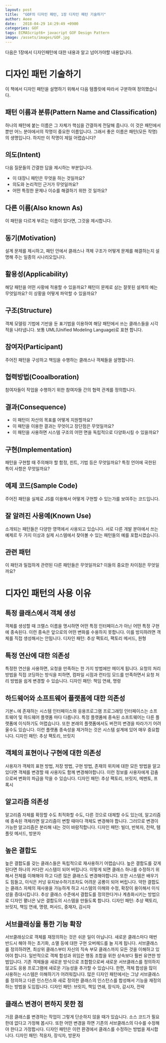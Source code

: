 ```yaml
---
layout: post
title:  "GOF의 디자인 패턴, 1장 디자인 패턴 기술하기"
author: Aeee
date:   2018-04-29 14:29:49 +0900
categories: GOF
tags: ECMAScript6+ javacript GOF Design Pattern
image: /assets/images/GOF.jpg
---
```


다음은 1장에서 디자인패턴에 대한 내용과 알고 넘어가야할 내용입니다.

# 디자인 패턴 기술하기
이 책에서 디자인 패턴을 설명하기 위해서 다음 템플릿에 따라서 구분하여 정의했습니다.

## 패턴 이름과 분류(Pattern Name and Classification)
 하나의 패턴에 붙는 이름은 그 자체가 핵심을 간결하게 전달해 줍니다. 이 것은 패턴에서 뿐만 어느 분야에서의 작명이 중요한 이름입니다. 그래서 좋은 이름은 패턴(모든 작명)의 생명입니다. 하지만 이 작명이 제일 어렵습니다?

## 의도(Intent)
 다음 질문들의 간결한 답을 제시하는 부분입니다.
 - 이 대장니 패턴은 무엇을 하는 것일까요?
 - 의도와 논리적인 근거가 무엇일까요?
 - 어떤 특정한 문제나 이슈를 해결하기 위한 것 일까요?

## 다른 이름(Also known As)
 이 패턴을 다르게 부르는 이름이 있다면, 그것을 제시합니다.

## 동기(Motivation)
 설계 문제를 제시하고, 패턴 안에서 클래스나 객체 구조가 어떻게 문제를 해결하는지 설명해 주는 일종의 시나리오입니다.

## 활용성(Applicability)
 해당 패턴을 어떤 사황에 적용할 수 있을까요? 패턴이 문제로 삼는 잘못된 설계의 예는 무엇일까요? 이 상황을 어떻게 파악할 수 있을까요?

## 구조(Structure)
 객체 모델링 기법에 기반을 둔 표기법을 이용하여 해당 패턴에서 쓰는 클래스들을 시각적을 나타냅니다. 보통 UML(Unified Modeling Language)로 표현 합니다.

## 참여자(Participant)
 주어진 패턴을 구성하고 책임을 수행하는 클래스나 객체들을 설명합니다.

## 협력방법(Cooalboration)
 참여자들이 작업을 수행하기 위한 참여자들 간의 협력 관계를 정의합니다.

## 결과(Consequence)
 - 이 패턴이 자산의 목표를 어떻게 지원할까요?
 - 이 패턴을 이용한 결과는 무엇이고 장단점은 무엇일까요?
 - 이 패턴을 사용하면 시스템 구조의 어떤 면을 독립적으로 다양화시킬 수 있을까요?

## 구현(Implementation)
 패턴을 구현할 때 주의해야 할 함정, 힌트, 기법 등은 무엇일까요? 특정 언어에 국한된 특이 사항은 무엇일까요?

## 예제 코드(Sample Code)
 주어진 패턴을 실제로 JS를 이용해서 어떻게 구현할 수 있는가를 보여주는 코드입니다.

## 잘 알려진 사용예(Known Use)
 소개되는 패턴들은 다양한 영역에서 사용되고 있습니다. 서로 다른 개발 분야에서 쓰는 예제르 두 가지 이상과 실제 시스템에서 찾아볼 수 있는 패턴들의 예를 포합시켰습니다.

## 관련 패턴
 이 패턴과 밀접하게 관련된 다른 패턴들은 무엇일까요? 이들의 중요한 차이점은 무엇일까요?

# 디자인 패턴의 사용 이유

## 특정 클래스에서 객체 생성
객체를 생성할 때 크랠스 이름을 명시하면 어떤 특정 인터페이스가 아닌 어떤 특정 구현에 종속된다. 이런 종속은 앞으로의 어떤 변화를 수용하지 못합니다. 이를 방지하려면 객체를 직접 생성해서는 안됩니다.
디자인 패턴: 추상 팩토리, 팩토리 메서드, 원형

## 특정 연산에 대한 의존성
특정한 연산을 사용하면, 요청을 만족하는 한 가지 방법에만 메이게 됩니다. 요청의 처리 방법을 직접 코딩하는 방식을 피하면, 컴파일 시점과 런타임 모드를 만족하면서 요청 처리 방법을 쉽게 변경할 수 있습니다.
디자인 패턴: 책임 연쇄, 명령

## 하드웨어와 소프트웨어 플랫폼에 대한 의존성
기본ㄴ에 존재하는 시스템 인터페이스와 응용프로그램 프로그래밍 인터페이스는 소프트웨어 및 하드웨어 플랫폼 마다 다릅니다. 특정 플랫폼에 종속된 소프트웨어는 다른 플랫폼에 이식하기도 어렵습니다. 또한 본래의 플랫폼에서도 버전의 변경을 따라가기 어려울수도 있습니다. 이런 플랫폼 종속성을 제거하는 것은 시스템 설계에 있어 매우 중요합니다.
디자인 패턴: 추상 팩토리, 브릿지

## 객체의 표현이나 구현에 대한 의존성
사용자가 객체의 표현 방법, 저장 방법, 구현 방법, 존재의 위치에 대한 모든 방법을 알고 있다면 객체를 변경할 때 사용자도 함께 변경해야합니다. 이런 정보를 사용자에게 감춤으로써 변화의 파급을 막을 수 있습니다.
디자인 패턴: 추상 팩토리, 브릿지, 메멘토, 프록시

## 알고리즘 의존성
알고리즘 자체를 확장할 수도 최적화할 수도, 다른 것으로 대체할 수도 있는데, 알고리즘에 종속된 객체라면 알고리즘이 변할 때마다 객체도 변경해야 합니다. 그러므로 변경이 가능한 알고리즘은 분리해 내는 것이 바람직합니다.
디자인 패턴: 빌더, 반복자, 전략, 템플릿 메서드, 방분자

## 높은 결합도
높은 결합도를 갖는 클래스들은 독립적으로 재사용하기 어렵습니다. 높은 결함도를 갖게 된다면 하나의 커다란 시스템이 되어 버립니다. 이렇게 되면 클래스 하나를 수정하기 위해서 전체를 이해해야 하고 다른 많은 클래스도 변경해야합니다. 또한 시스템은 배우기도 힘들고, 이식은 커넝 유지보수하기조차도 어려운 공룡이 되어 버립니다.
약한 결합도는 클래스 자체의 재사용을 가능하게 하고 시스템의 이해와 수정, 확장이 용이해서 이식성을 증대시킵니다. 추상 클래스 수준에서 결합도를 정의한다거나 계층화시키는 방법으로 디자인 퍁너은 낮은 결합도의 시스템을 만들도록 합니다.
디자인 패턴: 추상 팩토리, 브릿지, 책임 연쇄, 명령, 퍼사드, 중재자, 감시자

## 서브클래싱을 통한 기능 확장
서브클래싱으로 객체를 재정의하는 것은 쉬운 일이 아닙니다. 새로운 클래스마다 매번 반드시 해야 하는 초기화, 소멸 등에 대한 구현 오버헤드를 늘 지게 됩니다. 서브클래스를 정의하려면, 최상위 클래스부터 자신의 직속 부모 클래스까지 모든 것을 이해하고 있어야 합니다. 
일반적으로 객체 합성과 위임은 행동 조합을 위한 상속보다 훨씬 유연한 방법입니다. 기존 객체들을 새로운 방식으로 조합함으로써 새로운 서브클래스를 정의하지 않고도 응용 프로그램에 새로운 기능성을 추가할 수 있습니다. 한편, 객체 합성을 많이 사용하는 시스템은 이해하기가 어려워집니다. 많은 디자인 패턴에서는 그냥 서브클래스를 정의하고 다른 인스턴스와 새로 정의한 클래스의 인스턴스를 합성해서 기능을 재정의하는 방법을 도입힙니다.
디자인 패턴: 브릿지, 책임 연쇄, 장식자, 감시자, 전략

## 클래스 변경이 편하지 못한 점
가끔 클래스를 변경하는 작업이 그렇게 단순하지 않을 때가 있습니다. 소스 코드가 필요한데 없다고 가정해 봅시다. 또한 어떤 변경을 하면 기존의 서브클래스의 다수를 수정해야 한다고 가정합시다. 디자인 패턴은 이런 환경에서 클래스를 수정하는 방법을 제시합니다.
디자인 패턴: 적응자, 장식자, 방문자